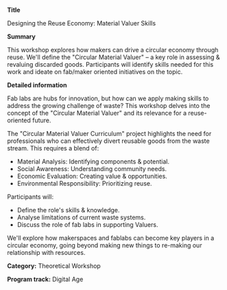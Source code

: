 **Title**

Designing the Reuse Economy: Material Valuer Skills

**Summary**

This workshop explores how makers can drive a circular economy through reuse. We'll define the "Circular Material Valuer" – a key role in assessing & revaluing discarded goods. Participants will identify skills needed for this work and ideate on fab/maker oriented initiatives on the topic. 

**Detailed information**

Fab labs are hubs for innovation, but how can we apply making skills to address the growing challenge of waste? This workshop delves into the concept of the "Circular Material Valuer" and its relevance for a reuse-oriented future.
    
The "Circular Material Valuer Curriculum" project highlights the need for professionals who can effectively divert reusable goods from the waste stream. This requires a blend of:
    
- Material Analysis: Identifying components & potential.
- Social Awareness: Understanding community needs.
- Economic Evaluation: Creating value & opportunities.
- Environmental Responsibility: Prioritizing reuse.
    
Participants will:
    
- Define the role's skills & knowledge.
- Analyse limitations of current waste systems.
- Discuss the role of fab labs in supporting Valuers.
    
We'll explore how makerspaces and fablabs can become key players in a circular economy, going beyond making new things to re-making our relationship with resources.

**Category:** Theoretical Workshop

**Program track:** Digital Age